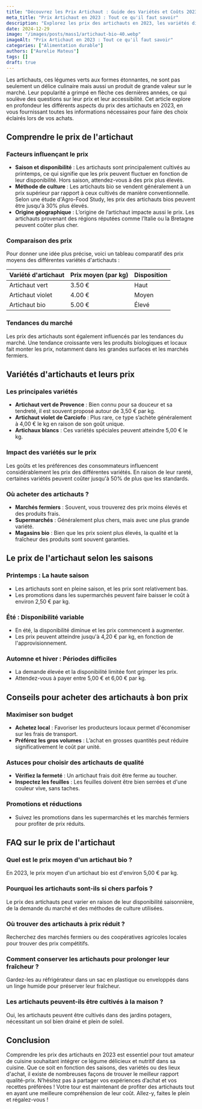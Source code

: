 ```yaml
---
title: "Découvrez les Prix Artichaut : Guide des Variétés et Coûts 2023"
meta_title: "Prix Artichaut en 2023 : Tout ce qu'il faut savoir"
description: "Explorez les prix des artichauts en 2023, les variétés disponibles et les tendances du marché. Des informations essentielles pour les amateurs de légumes."
date: 2024-12-29
image: "/images/posts/mass1/artichaut-bio-40.webp"
imageAlt: "Prix Artichaut en 2023 : Tout ce qu'il faut savoir"
categories: ["Alimentation durable"]
authors: ["Aurelie Mateus"]
tags: []
draft: true
---
```


Les artichauts, ces légumes verts aux formes étonnantes, ne sont pas seulement un délice culinaire mais aussi un produit de grande valeur sur le marché. Leur popularité a grimpé en flèche ces dernières années, ce qui soulève des questions sur leur prix et leur accessibilité. Cet article explore en profondeur les différents aspects du prix des artichauts en 2023, en vous fournissant toutes les informations nécessaires pour faire des choix éclairés lors de vos achats.

## Comprendre le prix de l'artichaut

### Facteurs influençant le prix

- **Saison et disponibilité** : Les artichauts sont principalement cultivés au printemps, ce qui signifie que les prix peuvent fluctuer en fonction de leur disponibilité. Hors saison, attendez-vous à des prix plus élevés.
- **Méthode de culture** : Les artichauts bio se vendent généralement à un prix supérieur par rapport à ceux cultivés de manière conventionnelle. Selon une étude d'Agro-Food Study, les prix des artichauts bios peuvent être jusqu'à 30% plus élevés.
- **Origine géographique** : L’origine de l’artichaut impacte aussi le prix. Les artichauts provenant des régions réputées comme l’Italie ou la Bretagne peuvent coûter plus cher.

### Comparaison des prix

Pour donner une idée plus précise, voici un tableau comparatif des prix moyens des différentes variétés d'artichauts :

| Variété d'artichaut | Prix moyen (par kg) | Disposition |
|----------------------|---------------------|-------------|
| Artichaut vert       | 3.50 €              | Haut        |
| Artichaut violet     | 4.00 €              | Moyen       |
| Artichaut bio        | 5.00 €              | Élevé       |

### Tendances du marché

Les prix des artichauts sont également influencés par les tendances du marché. Une tendance croissante vers les produits biologiques et locaux fait monter les prix, notamment dans les grandes surfaces et les marchés fermiers. 

## Variétés d'artichauts et leurs prix

### Les principales variétés

- **Artichaut vert de Provence** : Bien connu pour sa douceur et sa tendreté, il est souvent proposé autour de 3,50 € par kg.
- **Artichaut violet de Carciofo** : Plus rare, ce type s’achète généralement à 4,00 € le kg en raison de son goût unique.
- **Artichaux blancs** : Ces variétés spéciales peuvent atteindre 5,00 € le kg.

### Impact des variétés sur le prix

Les goûts et les préférences des consommateurs influencent considérablement les prix des différentes variétés. En raison de leur rareté, certaines variétés peuvent coûter jusqu'à 50% de plus que les standards.

### Où acheter des artichauts ?

- **Marchés fermiers** : Souvent, vous trouverez des prix moins élevés et des produits frais.
- **Supermarchés** : Généralement plus chers, mais avec une plus grande variété.
- **Magasins bio** : Bien que les prix soient plus élevés, la qualité et la fraîcheur des produits sont souvent garanties.

## Le prix de l'artichaut selon les saisons

### Printemps : La haute saison

- Les artichauts sont en pleine saison, et les prix sont relativement bas.
- Les promotions dans les supermarchés peuvent faire baisser le coût à environ 2,50 € par kg.

### Été : Disponibilité variable

- En été, la disponibilité diminue et les prix commencent à augmenter.
- Les prix peuvent atteindre jusqu'à 4,20 € par kg, en fonction de l'approvisionnement.

### Automne et hiver : Périodes difficiles

- La demande élevée et la disponibilité limitée font grimper les prix.
- Attendez-vous à payer entre 5,00 € et 6,00 € par kg.

## Conseils pour acheter des artichauts à bon prix

### Maximiser son budget

- **Achetez local** : Favoriser les producteurs locaux permet d'économiser sur les frais de transport.
- **Préférez les gros volumes** : L’achat en grosses quantités peut réduire significativement le coût par unité.

### Astuces pour choisir des artichauts de qualité

- **Vérifiez la fermeté** : Un artichaut frais doit être ferme au toucher.
- **Inspectez les feuilles** : Les feuilles doivent être bien serrées et d'une couleur vive, sans taches.

### Promotions et réductions

- Suivez les promotions dans les supermarchés et les marchés fermiers pour profiter de prix réduits.

## FAQ sur le prix de l'artichaut 

### Quel est le prix moyen d'un artichaut bio ?

En 2023, le prix moyen d'un artichaut bio est d'environ 5,00 € par kg.

### Pourquoi les artichauts sont-ils si chers parfois ?

Le prix des artichauts peut varier en raison de leur disponibilité saisonnière, de la demande du marché et des méthodes de culture utilisées.

### Où trouver des artichauts à prix réduit ?

Recherchez des marchés fermiers ou des coopératives agricoles locales pour trouver des prix compétitifs.

### Comment conserver les artichauts pour prolonger leur fraîcheur ?

Gardez-les au réfrigérateur dans un sac en plastique ou enveloppés dans un linge humide pour préserver leur fraîcheur.

### Les artichauts peuvent-ils être cultivés à la maison ?

Oui, les artichauts peuvent être cultivés dans des jardins potagers, nécessitant un sol bien drainé et plein de soleil.

## Conclusion

Comprendre les prix des artichauts en 2023 est essentiel pour tout amateur de cuisine souhaitant intégrer ce légume délicieux et nutritif dans sa cuisine. Que ce soit en fonction des saisons, des variétés ou des lieux d'achat, il existe de nombreuses façons de trouver le meilleur rapport qualité-prix. N’hésitez pas à partager vos expériences d’achat et vos recettes préférées ! Votre tour est maintenant de profiter des artichauts tout en ayant une meilleure compréhension de leur coût. Allez-y, faites le plein et régalez-vous !

